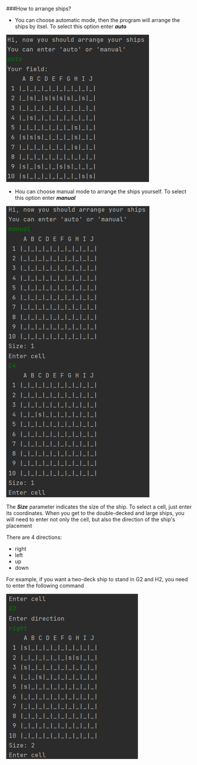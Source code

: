 ###How to arrange ships?
- You can choose automatic mode, then the program will arrange the ships by itsel. To select this option enter **_auto_**

![](img/auto_arrange.png)
  
- Нou can choose manual mode to arrange the ships yourself. To select this option enter **_manual_**
  
![](img/manual_arrange.png)

The **_Size_** parameter indicates the size of the ship. To select a cell, just enter its coordinates.
When you get to the double-decked and large ships, you will need to enter not only the cell, but also the direction of the ship's placement

There are 4 directions:
* right
* left
* up
* down

For example, if you want a two-deck ship to stand in G2 and H2, you need to enter the following command

![](img/choose_direction.png)